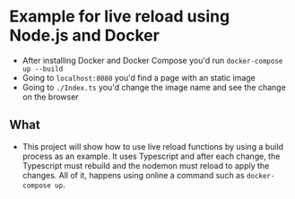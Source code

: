 # Example for live reload using Node.js and Docker

- After installing Docker and Docker Compose you'd run `docker-compose up --build`
- Going to `localhost:8080` you'd find a page with an static image
- Going to `./Index.ts` you'd change the image name and see the change on the browser

## What

- This project will show how to use live reload functions by using a build process as an example. It uses Typescript and after each change, the Typescript must rebuild and the nodemon must reload to apply the changes. All of it, happens using online a command such as `docker-compose up`.